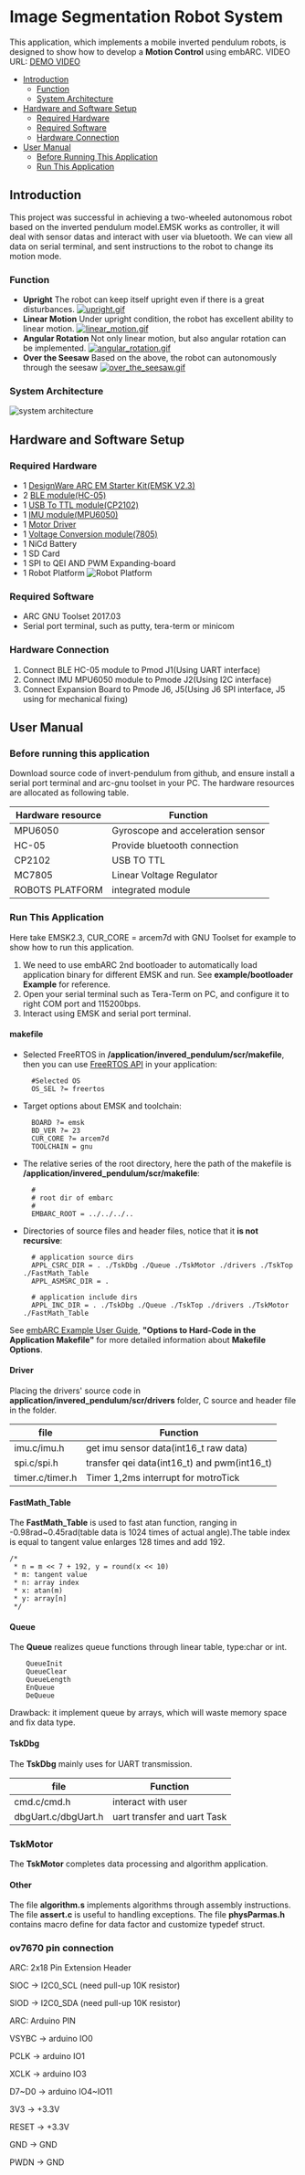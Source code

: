 # Image Segmentation Robot System

This application, which implements a mobile inverted pendulum robots, is designed to show how to develop a **Motion Control** using embARC.
VIDEO URL: [DEMO VIDEO][14]

* [Introduction](#introduction)
	* [Function](#function)
	* [System Architecture](#system-architecture)
* [Hardware and Software Setup](#hardware-and-software-setup)
	* [Required Hardware](#required-hardware)
	* [Required Software](#required-software)
	* [Hardware Connection](#hardware-connection)
* [User Manual](#user-manual)
	* [Before Running This Application](#before-running-this-application)
	* [Run This Application](#run-this-application)

## Introduction
This project was successful in achieving a two-wheeled autonomous robot based on the inverted pendulum model.EMSK works as controller, it will deal with sensor datas and interact with user via bluetooth. We can view all data on serial terminal, and sent instructions to the robot to change its motion mode.

### Function
-  **Upright**
	The robot can keep itself upright even if there is a great disturbances.
	[![upright.gif](https://s8.postimg.cc/4lsw5oi1h/upright.gif)](https://postimg.cc/image/6qd96rjo1/)
-  **Linear Motion**
	Under upright condition, the robot has excellent ability to linear motion.
	[![linear_motion.gif](https://s8.postimg.cc/fwvjtyovp/linear_motion.gif)](https://postimg.cc/image/gmec6bpf5/)
-  **Angular Rotation**
	Not only linear motion, but also angular rotation can be implemented.
	[![angular_rotation.gif](https://s8.postimg.cc/6qd96m6rp/angular_rotation.gif)](https://postimg.cc/image/jhrfd4gjl/)
-  **Over the Seesaw**
	 Based on the above, the robot can autonomously through the seesaw
 	[![over_the_seesaw.gif](https://s8.postimg.cc/wlwzpvt6t/over_the_seesaw.gif)](https://postimg.cc/image/hd72c3zi9/)

### System Architecture
![system architecture][4]

## Hardware and Software Setup
### Required Hardware
- 1 [DesignWare ARC EM Starter Kit(EMSK V2.3)][5]
- 2 [BLE module(HC-05)][6]
- 1 [USB To TTL module(CP2102)][7]
- 1 [IMU module(MPU6050)][8]
- 1 [Motor Driver][9]
- 1 [Voltage Conversion module(7805)][10]
- 1 NiCd Battery
- 1 SD Card
- 1 SPI to QEI AND PWM Expanding-board
- 1 Robot Platform
	![Robot Platform][11]
### Required Software
- ARC GNU Toolset 2017.03
- Serial port terminal, such as putty, tera-term or minicom

### Hardware Connection
1. Connect BLE HC-05 module to Pmod J1(Using UART interface)
2. Connect IMU MPU6050 module to Pmode J2(Using I2C interface)
3. Connect Expansion Board to Pmode J6, J5(Using J6 SPI interface, J5 using for mechanical fixing)

## User Manual
### Before running this application
Download source code of invert-pendulum from github, and ensure install a serial port terminal and arc-gnu toolset in your PC.
The hardware resources are allocated as following table.

| Hardware resource |              Function             |
|-------------------|-----------------------------------|
| MPU6050           | Gyroscope and acceleration sensor |
| HC-05             | Provide bluetooth connection      |
| CP2102            | USB TO TTL                        |
| MC7805            | Linear Voltage Regulator          |
| ROBOTS PLATFORM   | integrated module                 |

### Run This Application
Here take EMSK2.3, CUR_CORE = arcem7d with GNU Toolset for example to show how to run this application.
1. We need to use embARC 2nd bootloader to automatically load application binary for different EMSK and run. See **example/bootloader Example** for reference.
2. Open your serial terminal such as Tera-Term on PC, and configure it to right COM port and 115200bps.
3. Interact using EMSK and serial port terminal.

#### makefile
- Selected FreeRTOS in **/application/invered_pendulum/scr/makefile**, then you can use [FreeRTOS API][13] in your application:

		#Selected OS
		OS_SEL ?= freertos

- Target options about EMSK and toolchain:

		BOARD ?= emsk
		BD_VER ?= 23
		CUR_CORE ?= arcem7d
		TOOLCHAIN = gnu

- The relative series of the root directory, here the path of the makefile is
**/application/invered_pendulum/scr/makefile**:

		#
		# root dir of embarc
		#
		EMBARC_ROOT = ../../../..

- Directories of source files and header files, notice that it **is not recursive**:

		# application source dirs
		APPL_CSRC_DIR = . ./TskDbg ./Queue ./TskMotor ./drivers ./TskTop ./FastMath_Table
		APPL_ASMSRC_DIR = .

		# application include dirs
		APPL_INC_DIR = . ./TskDbg ./Queue ./TskTop ./drivers ./TskMotor ./FastMath_Table

See [embARC Example User Guide][14], **"Options to Hard-Code in the Application Makefile"** for more detailed information about **Makefile Options**.

#### Driver
Placing the drivers' source code in **application/invered_pendulum/scr/drivers** folder, C source and header file in the folder.

|       file      |                   Function                  |
|-----------------|---------------------------------------------|
| imu.c/imu.h     | get imu sensor data(int16_t raw data)       |
| spi.c/spi.h     | transfer qei data(int16_t) and pwm(int16_t) |
| timer.c/timer.h | Timer 1,2ms interrupt for motroTick         |

#### FastMath_Table
The **FastMath_Table** is used to fast atan function, ranging in -0.98rad~0.45rad(table data is 1024 times of actual angle).The table index is
equal to tangent value enlarges 128 times and add 192.

	/*
	 * n = m << 7 + 192, y = round(x << 10)
	 * m: tangent value
	 * n: array index
	 * x: atan(m)
	 * y: array[n]
	 */

#### Queue
The **Queue** realizes queue functions through linear table, type:char or int.

		QueueInit
		QueueClear
		QueueLength
		EnQueue
		DeQueue
Drawback: it implement queue by arrays, which will waste memory space and
fix data type.

#### TskDbg
The **TskDbg** mainly uses for UART transmission.

|         file        |           Function          |
|---------------------|-----------------------------|
| cmd.c/cmd.h         | interact with user          |
| dbgUart.c/dbgUart.h | uart transfer and uart Task |

### TskMotor
The **TskMotor** completes data processing and algorithm application.

#### Other
The file **algorithm.s** implements algorithms through assembly instructions.
The file **assert.c** is useful to handling exceptions.
The file **physParmas.h** contains macro define for data factor and customize typedef struct.


[0]: ./doc/screenshot/upright.gif "upright"
[1]: ./doc/screenshot/linear_motion.gif "linear motion"
[2]: ./doc/screenshot/angular_rotation.gif "angular rotation"
[3]: ./doc/screenshot/over_the_seesaw.gif "over the seesaw"
[4]: ./doc/screenshot/system.svg "system architecture"
[5]: https://www.synopsys.com/dw/ipdir.php?ds=arc_em_starter_kit    "DesignWare ARC EM Starter Kit(EMSK)"
[6]: http://www.electronics-lab.com/?s=HC-05 "BLE HC-05 module"
[7]: https://www.sparkfun.com/products/retired/198 "USB To TTL module"
[8]: http://playground.arduino.cc/Main/MPU-6050 "IMU MPU6050 module"
[9]: http://www.landzo.cn/forum.php?mod=viewthread&tid=10541&extra=page%3D1&page=1 "Motor Driver"
[10]: http://www.electronics-lab.com/?s=7805 "Voltage Conversion 7805 module"
[11]: ./doc/screenshot/Platform.jpg "Robot Platform"
[12]: https://www.freertos.org/a00106.html "FreeRTOS API"
[13]: http://embarc.org/embarc_osp/doc/embARC_Document/html/page_example.html " embARC Example User Guide"
[14]: http://v.youku.com/v_show/id_XMzYzMDkzNzg3Ng==.html?spm=a2h3j.8428770.3416059.1


### ov7670 pin connection

ARC: 2x18 Pin Extension Header
         
SIOC   ->    I2C0_SCL (need pull-up 10K resistor)

SIOD   ->    I2C0_SDA (need pull-up 10K resistor)

ARC: Arduino PIN

VSYBC  ->    arduino IO0

PCLK   ->    arduino IO1

XCLK   ->    arduino IO3

D7\~D0  ->    arduino IO4\~IO11


3V3    -> +3.3V

RESET  -> +3.3V

GND    -> GND

PWDN   -> GND
